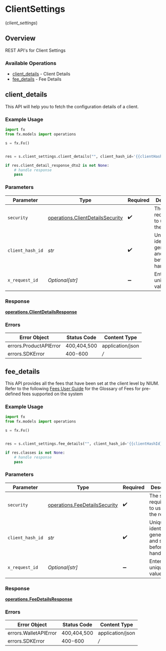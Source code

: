 # ClientSettings
(*client_settings*)

## Overview

REST API's for Client Settings

### Available Operations

* [client_details](#client_details) - Client Details
* [fee_details](#fee_details) - Fee Details

## client_details

This API will help you to fetch the configuration details of a client.

### Example Usage

```python
import fx
from fx.models import operations

s = fx.Fx()


res = s.client_settings.client_details("", client_hash_id='{{clientHashId}}', x_request_id='{{$guid}}')

if res.client_detail_response_dto2 is not None:
    # handle response
    pass
```

### Parameters

| Parameter                                                                            | Type                                                                                 | Required                                                                             | Description                                                                          | Example                                                                              |
| ------------------------------------------------------------------------------------ | ------------------------------------------------------------------------------------ | ------------------------------------------------------------------------------------ | ------------------------------------------------------------------------------------ | ------------------------------------------------------------------------------------ |
| `security`                                                                           | [operations.ClientDetailsSecurity](../../models/operations/clientdetailssecurity.md) | :heavy_check_mark:                                                                   | The security requirements to use for the request.                                    |                                                                                      |
| `client_hash_id`                                                                     | *str*                                                                                | :heavy_check_mark:                                                                   | Unique client identifier generated and shared before API handshake.                  | {{clientHashId}}                                                                     |
| `x_request_id`                                                                       | *Optional[str]*                                                                      | :heavy_minus_sign:                                                                   | Enter a unique UUID value                                                            | {{$guid}}                                                                            |


### Response

**[operations.ClientDetailsResponse](../../models/operations/clientdetailsresponse.md)**
### Errors

| Error Object           | Status Code            | Content Type           |
| ---------------------- | ---------------------- | ---------------------- |
| errors.ProductAPIError | 400,404,500            | application/json       |
| errors.SDKError        | 400-600                | */*                    |

## fee_details

This API provides all the fees that have been set at the client level by NIUM.
Refer to the following [Fees User Guide](doc:fees) for the Glossary of Fees for pre-defined fees supported on the system

### Example Usage

```python
import fx
from fx.models import operations

s = fx.Fx()


res = s.client_settings.fee_details("", client_hash_id='{{clientHashId}}', x_request_id='{{$guid}}')

if res.classes is not None:
    # handle response
    pass
```

### Parameters

| Parameter                                                                      | Type                                                                           | Required                                                                       | Description                                                                    | Example                                                                        |
| ------------------------------------------------------------------------------ | ------------------------------------------------------------------------------ | ------------------------------------------------------------------------------ | ------------------------------------------------------------------------------ | ------------------------------------------------------------------------------ |
| `security`                                                                     | [operations.FeeDetailsSecurity](../../models/operations/feedetailssecurity.md) | :heavy_check_mark:                                                             | The security requirements to use for the request.                              |                                                                                |
| `client_hash_id`                                                               | *str*                                                                          | :heavy_check_mark:                                                             | Unique client identifier generated and shared before API handshake.            | {{clientHashId}}                                                               |
| `x_request_id`                                                                 | *Optional[str]*                                                                | :heavy_minus_sign:                                                             | Enter a unique UUID value                                                      | {{$guid}}                                                                      |


### Response

**[operations.FeeDetailsResponse](../../models/operations/feedetailsresponse.md)**
### Errors

| Error Object          | Status Code           | Content Type          |
| --------------------- | --------------------- | --------------------- |
| errors.WalletAPIError | 400,404,500           | application/json      |
| errors.SDKError       | 400-600               | */*                   |
